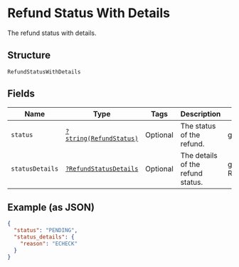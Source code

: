 
# Refund Status With Details

The refund status with details.

## Structure

`RefundStatusWithDetails`

## Fields

| Name | Type | Tags | Description | Getter | Setter |
|  --- | --- | --- | --- | --- | --- |
| `status` | [`?string(RefundStatus)`](../../doc/models/refund-status.md) | Optional | The status of the refund. | getStatus(): ?string | setStatus(?string status): void |
| `statusDetails` | [`?RefundStatusDetails`](../../doc/models/refund-status-details.md) | Optional | The details of the refund status. | getStatusDetails(): ?RefundStatusDetails | setStatusDetails(?RefundStatusDetails statusDetails): void |

## Example (as JSON)

```json
{
  "status": "PENDING",
  "status_details": {
    "reason": "ECHECK"
  }
}
```


